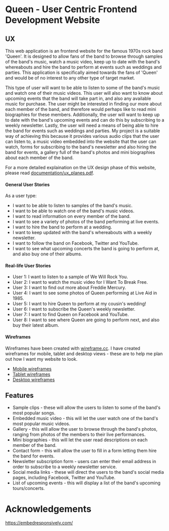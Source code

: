 # Queen - User Centric Frontend Development Website

## UX

This web application is an frontend website for the famous 1970s rock band 'Queen'. It is designed to allow fans of the band to browse through samples of the band's music, watch a music video, keep up to date with the band's whereabouts and hire the band to perform at events such as weddings and parties. This application is specifically aimed towards the fans of 'Queen' and would be of no interest to any other type of target market.

This type of user will want to be able to listen to some of the band's music and watch one of their music videos. This user will also want to know about upcoming events that the band will take part in, and also any available music for purchase. The user might be interested in finding our more about each member of the band, and therefore would perhaps like to read mini biographies for these members. Additionally, the user will want to keep up to date with the band's upcoming events and can do this by subscribing to a weekly newsletter. Lastly, the user will need a means of being able to hire the band for events such as weddings and parties. My project is a suitable way of achieving this because it provides various audio clips that the user can listen to, a music video embedded into the website that the user can watch, forms for subscribing to the band's newsletter and also hiring the band for events, a gallery full of the band's photos and mini biographies about each member of the band. 

For a more detailed explaination on the UX design phase of this website, please read [documentation/ux_planes.pdf](documentation/ux_planes.pdf). 

#### General User Stories

As a user type:
 - I want to be able to listen to samples of the band's music.
 - I want to be able to watch one of the band's music videos.
 - I want to read information on every member of the band.
 - I want to see a variety of photos of the band performing at live events.
 - I want to hire the band to perform at a wedding.
 - I want to keep updated with the band's whereabouts with a weekly newsletter.
 - I want to follow the band on Facebook, Twitter and YouTube.
 - I want to see what upcoming concerts the band is going to perform at, and also buy one of their albums.

#### Real-life User Stories

 - User 1: I want to listen to a sample of We Will Rock You.
 - User 2: I want to watch the music video for I Want To Break Free.
 - User 3: I want to find out more about Freddie Mercury.
 - User 4: I want to see some photos of Queen performing at Live Aid in 1985.
 - User 5: I want to hire Queen to perform at my cousin's wedding!
 - User 6: I want to subscribe the Queen's weekly newsletter.
 - User 7: I want to find Queen on Facebook and YouTube.
 - User 8: I want to see where Queen are going to perform next, and also buy their latest album.

#### Wireframes

Wireframes have been created with [wireframe.cc](https://wireframe.cc/). I have created wireframes for mobile, tablet and desktop views - these are to help me plan out how I want my website to look.
 - [Mobile wireframes](documentation/mobile_wireframes)
 - [Tablet wireframes](documentation/tablet_wireframes)
 - [Desktop wireframes](documentation/desktop_wireframes)

## Features

 - Sample clips - these will allow the users to listen to some of the band's most popular songs.
 - Embedded music video - this will let the user watch one of the band's most popular music videos.
 - Gallery - this will allow the user to browse through the band's photos, ranging from photos of the members to their live performances.
 - Mini biographies - this will let the user read descriptions on each member of the band.
 - Contact form - this will allow the user to fill in a form letting them hire the band for events.
 - Newsletter subscription form - users can enter their email address in order to subscribe to a weekly newsletter service.
 - Social media links - these will direct the users to the band's social media pages, including Facebook, Twitter and YouTube.
 - List of upcoming events - this will display a list of the band's upcoming tours/concerts.

# Acknowledgements

https://embedresponsively.com/